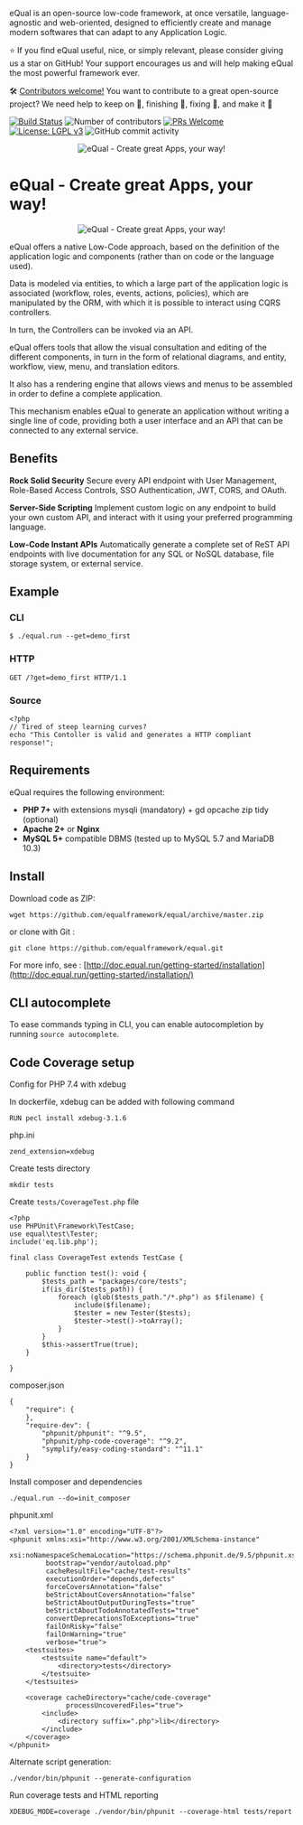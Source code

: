 eQual is an open-source low-code framework, at once versatile, language-agnostic and web-oriented, designed to efficiently create and manage modern softwares that can adapt to any Application Logic.

⭐ If you find eQual useful, nice, or simply relevant, please consider giving us a star on GitHub! Your support encourages us and will help making eQual the most powerful framework ever.  

🛠️ [Contributors welcome!](CONTRIBUTING.md) You want to contribute to a great open-source project? We need help to keep on 🚀, finishing 🚧, fixing 🐛, and make it 🎨  

[![Build Status](https://circleci.com/gh/equalframework/equal.svg?style=shield)](https://circleci.com/gh/equalframework/equal)
![Number of contributors](https://img.shields.io/github/contributors/equalframework/equal)
[![PRs Welcome](https://img.shields.io/badge/PRs-welcome-brightgreen.svg?style=flat-square)](https://github.com/equalframework/equal/pulls)
[![License: LGPL v3](https://img.shields.io/badge/License-LGPL%20v3-blue.svg)](https://www.gnu.org/licenses/lgpl-3.0)
![GitHub commit activity](https://img.shields.io/github/commit-activity/m/equalframework/equal)

<p align="center">
    <img src="https://raw.githubusercontent.com/equalframework/equal/dev-2.0/packages/core/init/assets/img/equal_logo.png" alt="eQual - Create great Apps, your way!" />
</p>

# eQual - Create great Apps, your way!

<p align="center">
    <img src="https://raw.githubusercontent.com/equalframework/equal/dev-2.0/packages/core/init/assets/img/equal_summary.png" alt="eQual - Create great Apps, your way!" />
</p>


eQual offers a native Low-Code approach, based on the definition of the application logic and components (rather than on code or the language used).

Data is modeled via entities, to which a large part of the application logic is associated (workflow, roles, events, actions, policies), which are manipulated by the ORM, with which it is possible to interact using CQRS controllers.

In turn, the Controllers can be invoked via an API.

eQual offers tools that allow the visual consultation and editing of the different components, in turn in the form of relational diagrams, and entity, workflow, view, menu, and translation editors.

It also has a rendering engine that allows views and menus to be assembled in order to define a complete application.

This mechanism enables eQual to generate an application without writing a single line of code, providing both a user interface and an API that can be connected to any external service.


## Benefits

**Rock Solid Security** Secure every API endpoint with User Management, Role-Based Access Controls, SSO Authentication, JWT, CORS, and OAuth.

**Server-Side Scripting** Implement custom logic on any endpoint to build your own custom API, and interact with it using your preferred programming language.

**Low-Code Instant APIs** Automatically generate a complete set of ReST API endpoints with live documentation for any SQL or NoSQL database, file storage system, or external service.

## Example

### CLI
`$ ./equal.run --get=demo_first`

### HTTP
`GET /?get=demo_first HTTP/1.1`

### Source
```
<?php
// Tired of steep learning curves?
echo "This Contoller is valid and generates a HTTP compliant response!";
```

## Requirements

eQual requires the following environment:

* **PHP 7+** with extensions mysqli (mandatory) + gd opcache zip tidy (optional)
* **Apache 2+** or **Nginx**
* **MySQL 5+** compatible DBMS (tested up to MySQL 5.7 and MariaDB 10.3)

## Install

Download code as ZIP:
```
wget https://github.com/equalframework/equal/archive/master.zip
```
or clone with Git :
```
git clone https://github.com/equalframework/equal.git
```

For more info, see : [http://doc.equal.run/getting-started/installation](http://doc.equal.run/getting-started/installation/)


## CLI autocomplete
To ease commands typing in CLI, you can enable autocompletion by running `source autocomplete`.


## Code Coverage setup

Config for PHP 7.4 with xdebug

In dockerfile, xdebug can be added with following command
```
RUN pecl install xdebug-3.1.6
```

php.ini
```
zend_extension=xdebug
```

Create tests directory
```
mkdir tests
```

Create `tests/CoverageTest.php` file
```
<?php
use PHPUnit\Framework\TestCase;
use equal\test\Tester;
include('eq.lib.php');

final class CoverageTest extends TestCase {

	public function test(): void {
		$tests_path = "packages/core/tests";
		if(is_dir($tests_path)) {
			foreach (glob($tests_path."/*.php") as $filename) {
				include($filename);
				$tester = new Tester($tests);
				$tester->test()->toArray();
			}
		}
		$this->assertTrue(true);
	}

}
```

composer.json
```
{
    "require": {
    },
    "require-dev": {
        "phpunit/phpunit": "^9.5",
        "phpunit/php-code-coverage": "^9.2",
        "symplify/easy-coding-standard": "^11.1"
    }
}
```

Install composer and dependencies
```
./equal.run --do=init_composer
```

phpunit.xml
```
<?xml version="1.0" encoding="UTF-8"?>
<phpunit xmlns:xsi="http://www.w3.org/2001/XMLSchema-instance"
         xsi:noNamespaceSchemaLocation="https://schema.phpunit.de/9.5/phpunit.xsd"
         bootstrap="vendor/autoload.php"
         cacheResultFile="cache/test-results"
         executionOrder="depends,defects"
         forceCoversAnnotation="false"
         beStrictAboutCoversAnnotation="false"
         beStrictAboutOutputDuringTests="true"
         beStrictAboutTodoAnnotatedTests="true"
         convertDeprecationsToExceptions="true"
         failOnRisky="false"
         failOnWarning="true"
         verbose="true">
    <testsuites>
        <testsuite name="default">
            <directory>tests</directory>
        </testsuite>
    </testsuites>

    <coverage cacheDirectory="cache/code-coverage"
              processUncoveredFiles="true">
        <include>
            <directory suffix=".php">lib</directory>
        </include>
    </coverage>
</phpunit>
```

Alternate script generation:
```
./vendor/bin/phpunit --generate-configuration
```


Run coverage tests and HTML reporting
```
XDEBUG_MODE=coverage ./vendor/bin/phpunit --coverage-html tests/report
```